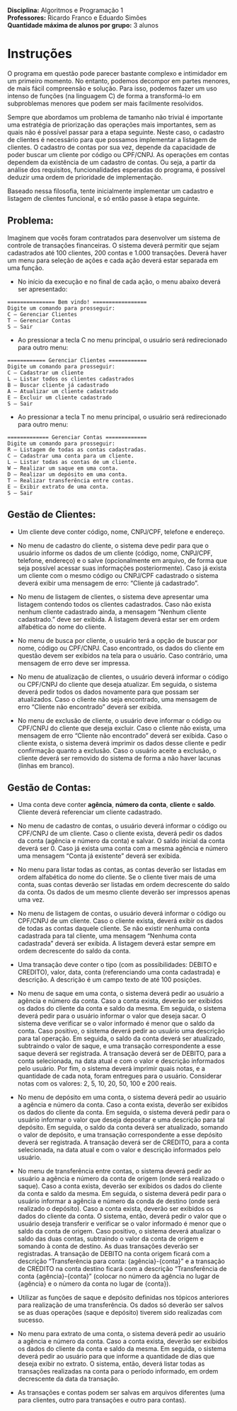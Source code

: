 **Disciplina:** Algoritmos e Programação 1  
**Professores:** Ricardo Franco e Eduardo Simões  
**Quantidade máxima de alunos por grupo:** 3 alunos

# Instruções #
O programa em questão pode parecer bastante complexo e intimidador em um primeiro momento. No entanto, podemos decompor em partes menores, de mais fácil compreensão e solução. Para isso, podemos fazer um uso intenso de funções (na linguagem C) de forma a transformá-lo em subproblemas menores que podem ser mais facilmente resolvidos.

Sempre que abordamos um problema de tamanho não trivial é importante uma estratégia de priorização das operações mais importantes, sem as quais não é possível passar para a etapa seguinte. Neste caso, o cadastro de clientes é necessário para que possamos implementar a listagem de clientes. O cadastro de contas por sua vez, depende da capacidade de poder buscar um cliente por código ou CPF/CNPJ. As operações em contas dependem da existência de um cadastro de contas. Ou seja, a partir da análise dos requisitos, funcionalidades esperadas do programa, é possível deduzir uma ordem de prioridade de implementação.

Baseado nessa filosofia, tente inicialmente implementar um cadastro e listagem de clientes funcional, e só então passe à etapa seguinte.


## Problema: ##
Imaginem que vocês foram contratados para desenvolver um sistema de controle de transações financeiras. O sistema deverá permitir que sejam cadastrados até 100 clientes, 200 contas e 1.000 transações. Deverá haver um menu para seleção de ações e cada ação deverá estar separada em uma função.
- No início da execução e no final de cada ação, o menu abaixo deverá ser apresentado:

```
=============== Bem vindo! =================
Digite um comando para prosseguir:
C – Gerenciar Clientes
T – Gerenciar Contas
S – Sair
```

- Ao pressionar a tecla C no menu principal, o usuário será redirecionado para outro
menu:
```
============ Gerenciar Clientes ============
Digite um comando para prosseguir:
C – Cadastrar um cliente
L – Listar todos os clientes cadastrados
B – Buscar cliente já cadastrado
A – Atualizar um cliente cadastrado
E – Excluir um cliente cadastrado
S – Sair
```

- Ao pressionar a tecla T no menu principal, o usuário será redirecionado para outro
menu:
```
============= Gerenciar Contas =============
Digite um comando para prosseguir:
R – Listagem de todas as contas cadastradas.
C – Cadastrar uma conta para um cliente.
L – Listar todas as contas de um cliente.
W – Realizar um saque em uma conta.
D – Realizar um depósito em uma conta.
T – Realizar transferência entre contas.
E – Exibir extrato de uma conta.
S – Sair
```

## Gestão de Clientes: ##
- Um cliente deve conter código, nome, CNPJ/CPF, telefone e endereço.

- No menu de cadastro do cliente, o sistema deve pedir para que o usuário informe os dados de um cliente (código, nome, CNPJ/CPF, telefone, endereço) e o salve (opcionalmente em arquivo, de forma que seja possível acessar suas informações posteriormente). Caso já exista um cliente com o mesmo código ou CNPJ/CPF cadastrado o sistema deverá exibir uma mensagem de erro: “Cliente já cadastrado”.

- No menu de listagem de clientes, o sistema deve apresentar uma listagem contendo todos os clientes cadastrados. Caso não exista nenhum cliente cadastrado ainda, a mensagem “Nenhum cliente cadastrado.” deve ser exibida. A listagem deverá estar ser em ordem alfabética do nome do cliente.

- No menu de busca por cliente, o usuário terá a opção de buscar por nome, código ou CPF/CNPJ. Caso encontrado, os dados do cliente em questão devem ser exibidos na tela para o usuário. Caso contrário, uma mensagem de erro deve ser impressa.

- No menu de atualização de clientes, o usuário deverá informar o código ou CPF/CNPJ do cliente que deseja atualizar. Em seguida, o sistema deverá pedir todos os dados novamente para que possam ser atualizados. Caso o cliente não seja encontrado, uma mensagem de erro “Cliente não encontrado” deverá ser exibida.

- No menu de exclusão de cliente, o usuário deve informar o código ou CPF/CNPJ do cliente que deseja excluir. Caso o cliente não exista, uma mensagem de erro “Cliente não encontrado” deverá ser exibida. Caso o cliente exista, o sistema deverá imprimir os dados desse cliente e pedir confirmação quanto a exclusão. Caso o usuário aceite a exclusão, o cliente deverá ser removido do sistema de forma a não haver lacunas (linhas em branco).

## Gestão de Contas: ##
- Uma conta deve conter **agência**, **número da conta**, **cliente** e **saldo**. Cliente deverá referenciar um cliente cadastrado.

- No menu de cadastro de contas, o usuário deverá informar o código ou CPF/CNPJ de um cliente. Caso o cliente exista, deverá pedir os dados da conta (agência e número da conta) e salvar. O saldo inicial da conta deverá ser 0. Caso já exista uma conta com a mesma agência e número uma mensagem “Conta já existente” deverá ser exibida.

- No menu para listar todas as contas, as contas deverão ser listadas em ordem alfabética do nome do cliente. Se o cliente tiver mais de uma conta, suas contas deverão ser listadas em ordem decrescente do saldo da conta. Os dados de um mesmo cliente
deverão ser impressos apenas uma vez. 

- No menu de listagem de contas, o usuário deverá informar o código ou CPF/CNPJ de um cliente. Caso o cliente exista, deverá exibir os dados de todas as contas daquele cliente. Se não existir nenhuma conta cadastrada para tal cliente, uma mensagem “Nenhuma conta cadastrada” deverá ser exibida. A listagem deverá estar sempre em ordem decrescente do saldo da conta.

- Uma transação deve conter o tipo (com as possibilidades: DEBITO e CREDITO), valor, data, conta (referenciando uma conta cadastrada) e descrição. A descrição é um campo texto de até 100 posições.

- No menu de saque em uma conta, o sistema deverá pedir ao usuário a agência e número da conta. Caso a conta exista, deverão ser exibidos os dados do cliente da conta e saldo da mesma. Em seguida, o sistema deverá pedir para o usuário informar o valor que deseja sacar. O sistema deve verificar se o valor informado é menor que o saldo da conta. Caso positivo, o sistema deverá pedir ao usuário uma descrição para tal operação. Em seguida, o saldo da conta deverá ser atualizado, subtraindo o valor de saque, e uma transação correspondente a esse saque deverá ser registrada. A transação deverá ser de DEBITO, para a conta selecionada, na data atual e com o valor e descrição informados pelo usuário. Por fim, o sistema deverá imprimir quais notas, e a quantidade de cada nota, foram entregues para o usuário. Considerar notas com os valores: 2, 5, 10, 20, 50, 100 e 200 reais.

- No menu de depósito em uma conta, o sistema deverá pedir ao usuário a agência e número da conta. Caso a conta exista, deverão ser exibidos os dados do cliente da conta. Em seguida, o sistema deverá pedir para o usuário informar o valor que deseja depositar e uma descrição para tal depósito. Em seguida, o saldo da conta deverá ser atualizado, somando o valor de depósito, e uma transação correspondente a esse depósito deverá ser registrada. A transação deverá ser de CREDITO, para a conta selecionada, na data atual e com o valor e descrição informados pelo usuário.

- No menu de transferência entre contas, o sistema deverá pedir ao usuário a agência e número da conta de origem (onde será realizado o saque). Caso a conta exista, deverão ser exibidos os dados do cliente da conta e saldo da mesma. Em seguida, o sistema deverá pedir para o usuário informar a agência e número da conda de destino (onde será realizado o depósito). Caso a conta exista, deverão ser exibidos os dados do cliente da conta. O sistema, então, deverá pedir o valor que o usuário deseja transferir e verificar se o valor informado é menor que o saldo da conta de origem. Caso positivo, o sistema deverá atualizar o saldo das duas contas, subtraindo o valor da conta de origem e somando à conta de destino. As duas transações deverão ser registradas. A transação de DEBITO na conta origem ficará com a descrição “Transferência para conta: {agência}-{conta}” e a transação de CREDITO na conta destino ficará com a descrição “Transferência de conta {agência}-{conta}” (colocar no número da agência no lugar de {agência} e o número da conta no lugar de {conta}).

- Utilizar as funções de saque e depósito definidas nos tópicos anteriores para realização de uma transferência. Os dados só deverão ser salvos se as duas operações (saque e depósito) tiverem sido realizadas com sucesso. 

- No menu para extrato de uma conta, o sistema deverá pedir ao usuário a agência e número da conta. Caso a conta exista, deverão ser exibidos os dados do cliente da conta e saldo da mesma. Em seguida, o sistema deverá pedir ao usuário para que informe a quantidade de dias que deseja exibir no extrato. O sistema, então, deverá listar todas as transações realizadas na conta para o período informado, em ordem decrescente da data da transação.

- As transações e contas podem ser salvas em arquivos diferentes (uma para clientes, outro para transações e outro para contas).
